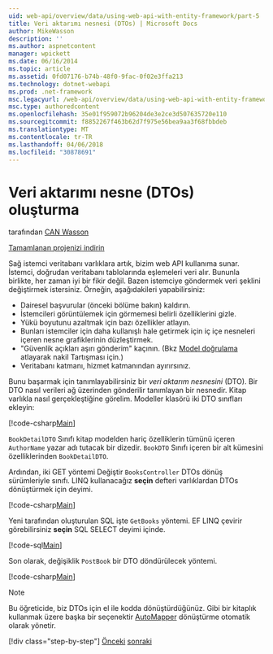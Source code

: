 ```yaml
---
uid: web-api/overview/data/using-web-api-with-entity-framework/part-5
title: Veri aktarımı nesnesi (DTOs) | Microsoft Docs
author: MikeWasson
description: ''
ms.author: aspnetcontent
manager: wpickett
ms.date: 06/16/2014
ms.topic: article
ms.assetid: 0fd07176-b74b-48f0-9fac-0f02e3ffa213
ms.technology: dotnet-webapi
ms.prod: .net-framework
msc.legacyurl: /web-api/overview/data/using-web-api-with-entity-framework/part-5
msc.type: authoredcontent
ms.openlocfilehash: 35e01f959072b96204de3e2ce3d507635720e110
ms.sourcegitcommit: f8852267f463b62d7f975e56bea9aa3f68fbbdeb
ms.translationtype: MT
ms.contentlocale: tr-TR
ms.lasthandoff: 04/06/2018
ms.locfileid: "30878691"
---
```

<a name="create-data-transfer-objects-dtos"></a>Veri aktarımı nesne (DTOs) oluşturma
====================
tarafından [CAN Wasson](https://github.com/MikeWasson)

[Tamamlanan projenizi indirin](https://github.com/MikeWasson/BookService)

Sağ istemci veritabanı varlıklara artık, bizim web API kullanıma sunar. İstemci, doğrudan veritabanı tablolarında eşlemeleri veri alır. Bununla birlikte, her zaman iyi bir fikir değil. Bazen istemciye göndermek veri şeklini değiştirmek istersiniz. Örneğin, aşağıdakileri yapabilirsiniz:

- Dairesel başvurular (önceki bölüme bakın) kaldırın.
- İstemcileri görüntülemek için görmemesi belirli özelliklerini gizle.
- Yükü boyutunu azaltmak için bazı özellikler atlayın.
- Bunları istemciler için daha kullanışlı hale getirmek için iç içe nesneleri içeren nesne grafiklerinin düzleştirmek.
- "Güvenlik açıkları aşırı gönderim" kaçının. (Bkz [Model doğrulama](../../formats-and-model-binding/model-validation-in-aspnet-web-api.md) atlayarak nakil Tartışması için.)
- Veritabanı katmanı, hizmet katmanından ayırırsınız.

Bunu başarmak için tanımlayabilirsiniz bir *veri aktarım nesnesini* (DTO). Bir DTO nasıl verileri ağ üzerinden gönderilir tanımlayan bir nesnedir. Kitap varlıkla nasıl gerçekleştiğine görelim. Modeller klasörü iki DTO sınıfları ekleyin:

[!code-csharp[Main](part-5/samples/sample1.cs)]

`BookDetailDTO` Sınıfı kitap modelden hariç özelliklerin tümünü içeren `AuthorName` yazar adı tutacak bir dizedir. `BookDTO` Sınıfı içeren bir alt kümesini özelliklerinden `BookDetailDTO`.

Ardından, iki GET yöntemi Değiştir `BooksController` DTOs dönüş sürümleriyle sınıfı. LINQ kullanacağız **seçin** defteri varlıklardan DTOs dönüştürmek için deyimi.

[!code-csharp[Main](part-5/samples/sample2.cs)]

Yeni tarafından oluşturulan SQL işte `GetBooks` yöntemi. EF LINQ çevirir görebilirsiniz **seçin** SQL SELECT deyimi içinde.

[!code-sql[Main](part-5/samples/sample3.sql)]

Son olarak, değişiklik `PostBook` bir DTO döndürülecek yöntemi.

[!code-csharp[Main](part-5/samples/sample4.cs)]

> [!NOTE]
> Bu öğreticide, biz DTOs için el ile kodda dönüştürdüğünüz. Gibi bir kitaplık kullanmak üzere başka bir seçenektir [AutoMapper](http://automapper.org/) dönüştürme otomatik olarak yönetir.
> 
> [!div class="step-by-step"]
> [Önceki](part-4.md)
> [sonraki](part-6.md)
